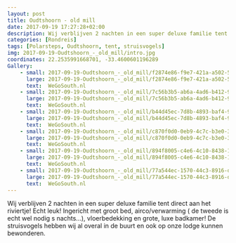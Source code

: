 ```yaml
---
layout: post
title: Oudtshoorn - old mill 
date: 2017-09-19 17:27:28+02:00
description: Wij verblijven 2 nachten in een super deluxe familie tent direct aan het riviertje! Echt leuk!
categories: [Rondreis]
tags: [Polarsteps, Oudtshoorn, tent, struisvogels]
img: 2017-09-19-Oudtshoorn_-_old_mill/intro.jpg
coordinates: 22.2535991668701, -33.4600601196289
Gallery:
    - small: 2017-09-19-Oudtshoorn_-_old_mill/f2874e86-f9e7-421a-a502-5c6536540ebe_large_image.jpg
      large: 2017-09-19-Oudtshoorn_-_old_mill/f2874e86-f9e7-421a-a502-5c6536540ebe_large_image.jpg
      text:  WeGoSouth.nl
    - small: 2017-09-19-Oudtshoorn_-_old_mill/7c56b3b5-ab6a-4ad6-b412-968a814ce986_large_image.jpg
      large: 2017-09-19-Oudtshoorn_-_old_mill/7c56b3b5-ab6a-4ad6-b412-968a814ce986_large_image.jpg
      text:  WeGoSouth.nl
    - small: 2017-09-19-Oudtshoorn_-_old_mill/b44d45ec-7d8b-4893-baf4-9adea2440138_large_image.jpg
      large: 2017-09-19-Oudtshoorn_-_old_mill/b44d45ec-7d8b-4893-baf4-9adea2440138_large_image.jpg
      text:  WeGoSouth.nl
    - small: 2017-09-19-Oudtshoorn_-_old_mill/c870f0d0-0eb9-4c7c-b3e0-36af2d78ed1d_large_image.jpg
      large: 2017-09-19-Oudtshoorn_-_old_mill/c870f0d0-0eb9-4c7c-b3e0-36af2d78ed1d_large_image.jpg
      text:  WeGoSouth.nl
    - small: 2017-09-19-Oudtshoorn_-_old_mill/894f8005-c4e6-4c10-8438-1ab7bfefe279_large_image.jpg
      large: 2017-09-19-Oudtshoorn_-_old_mill/894f8005-c4e6-4c10-8438-1ab7bfefe279_large_image.jpg
      text:  WeGoSouth.nl
    - small: 2017-09-19-Oudtshoorn_-_old_mill/77a544ec-1570-44c3-8916-d66fbf4d4d5a_large_image.jpg
      large: 2017-09-19-Oudtshoorn_-_old_mill/77a544ec-1570-44c3-8916-d66fbf4d4d5a_large_image.jpg
      text:  WeGoSouth.nl
---
```

Wij verblijven 2 nachten in een super deluxe familie tent direct aan het riviertje! Echt leuk! Ingericht met groot bed, airco/verwarming ( de tweede is echt wel nodig s nachts...), vloerbedekking en grote, luxe badkamer! De struisvogels hebben wij al overal in de buurt en ook op onze lodge kunnen bewonderen. 